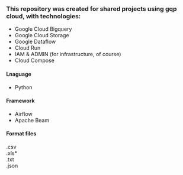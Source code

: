 ### This repository was created for shared projects using gqp cloud, with technologies:

- Google Cloud Bigquery
- Google Cloud Storage
- Google Dataflow
- Cloud Run
- IAM & ADMIN (for infrastructure, of course)
- Cloud Compose

#### Lnaguage

- Python

#### Framework

- Airflow
- Apache Beam 

#### Format files

.csv<br>
.xls*<br>
.txt<br> 
.json